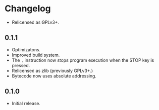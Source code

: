 # Changelog

- Relicensed as GPLv3+.

## 0.1.1

- Optimizatons.
- Improved build system.
- The `,` instruction now stops program execution when the STOP key is pressed.
- Relicensed as zlib (previously GPLv3+.)
- Bytecode now uses absolute addressing.

## 0.1.0

- Initial release.
